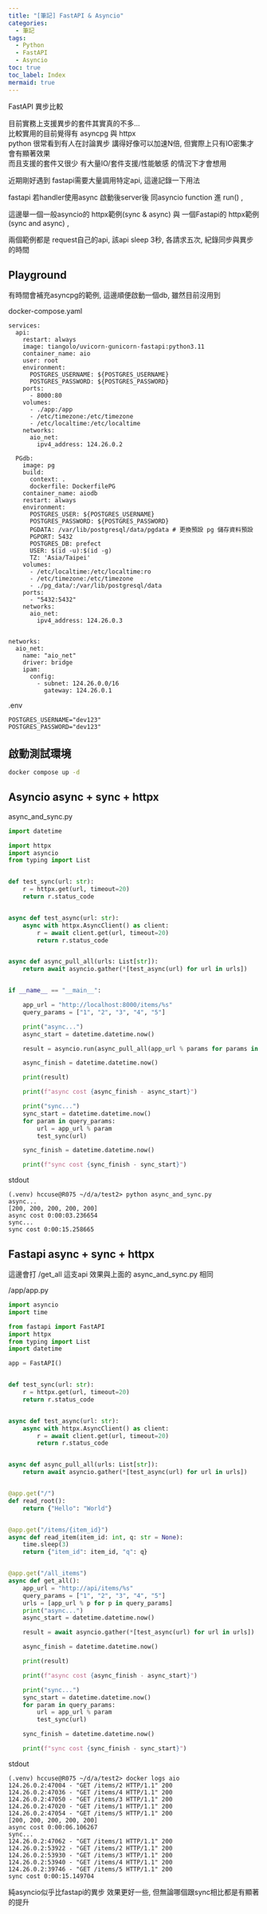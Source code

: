 ```yaml
---
title: "[筆記] FastAPI & Asyncio"
categories:
  - 筆記
tags:
  - Python
  - FastAPI
  - Asyncio
toc: true
toc_label: Index
mermaid: true
---
```


FastAPI 異步比較  

目前實務上支援異步的套件其實真的不多...   
比較實用的目前覺得有 asyncpg 與 httpx    
python 很常看到有人在討論異步 講得好像可以加速N倍, 但實際上只有IO密集才會有顯著效果    
而且支援的套件又很少 有大量IO/套件支援/性能敏感 的情況下才會想用  

近期剛好遇到 fastapi需要大量調用特定api, 這邊記錄一下用法  

fastapi 若handler使用async 啟動後server後 同asyncio function 進 run() ,

這邊舉一個一般asyncio的 httpx範例(sync & async) 與 一個Fastapi的 httpx範例(sync and async) ,   

兩個範例都是 request自己的api, 該api sleep 3秒, 各請求五次, 紀錄同步與異步的時間  


## Playground

有時間會補充asyncpg的範例, 這邊順便啟動一個db, 雖然目前沒用到  

docker-compose.yaml

```
services:
  api:
    restart: always
    image: tiangolo/uvicorn-gunicorn-fastapi:python3.11
    container_name: aio
    user: root
    environment:
      POSTGRES_USERNAME: ${POSTGRES_USERNAME}
      POSTGRES_PASSWORD: ${POSTGRES_PASSWORD}
    ports:
      - 8000:80
    volumes:
      - ./app:/app
      - /etc/timezone:/etc/timezone
      - /etc/localtime:/etc/localtime
    networks:
      aio_net:
        ipv4_address: 124.26.0.2

  PGdb:
    image: pg
    build:
      context: .
      dockerfile: DockerfilePG
    container_name: aiodb
    restart: always
    environment:
      POSTGRES_USER: ${POSTGRES_USERNAME}
      POSTGRES_PASSWORD: ${POSTGRES_PASSWORD}
      PGDATA: /var/lib/postgresql/data/pgdata # 更換預設 pg 儲存資料預設
      PGPORT: 5432
      POSTGRES_DB: prefect
      USER: $(id -u):$(id -g)
      TZ: 'Asia/Taipei'
    volumes:
      - /etc/localtime:/etc/localtime:ro
      - /etc/timezone:/etc/timezone
      - ./pg_data/:/var/lib/postgresql/data
    ports:
      - "5432:5432"
    networks:
      aio_net:
        ipv4_address: 124.26.0.3


networks:
  aio_net:
    name: "aio_net"
    driver: bridge
    ipam:
      config:
        - subnet: 124.26.0.0/16
          gateway: 124.26.0.1
```

.env

```
POSTGRES_USERNAME="dev123"
POSTGRES_PASSWORD="dev123"
```

## 啟動測試環境  

```bash
docker compose up -d
```



## Asyncio  async + sync + httpx

async_and_sync.py

```python
import datetime

import httpx
import asyncio
from typing import List


def test_sync(url: str):
    r = httpx.get(url, timeout=20)
    return r.status_code


async def test_async(url: str):
    async with httpx.AsyncClient() as client:
        r = await client.get(url, timeout=20)
        return r.status_code


async def async_pull_all(urls: List[str]):
    return await asyncio.gather(*[test_async(url) for url in urls])


if __name__ == "__main__":

    app_url = "http://localhost:8000/items/%s"
    query_params = ["1", "2", "3", "4", "5"]

    print("async...")
    async_start = datetime.datetime.now()

    result = asyncio.run(async_pull_all(app_url % params for params in query_params))

    async_finish = datetime.datetime.now()

    print(result)

    print(f"async cost {async_finish - async_start}")

    print("sync...")
    sync_start = datetime.datetime.now()
    for param in query_params:
        url = app_url % param
        test_sync(url)

    sync_finish = datetime.datetime.now()

    print(f"sync cost {sync_finish - sync_start}")
```

stdout  

```
(.venv) hccuse@R075 ~/d/a/test2> python async_and_sync.py
async...
[200, 200, 200, 200, 200]
async cost 0:00:03.236654
sync...
sync cost 0:00:15.258665
```


## Fastapi async + sync + httpx

這邊會打 /get_all 這支api 效果與上面的 async_and_sync.py 相同  

/app/app.py

```python
import asyncio
import time

from fastapi import FastAPI
import httpx
from typing import List
import datetime

app = FastAPI()


def test_sync(url: str):
    r = httpx.get(url, timeout=20)
    return r.status_code


async def test_async(url: str):
    async with httpx.AsyncClient() as client:
        r = await client.get(url, timeout=20)
        return r.status_code


async def async_pull_all(urls: List[str]):
    return await asyncio.gather(*[test_async(url) for url in urls])


@app.get("/")
def read_root():
    return {"Hello": "World"}


@app.get("/items/{item_id}")
async def read_item(item_id: int, q: str = None):
    time.sleep(3)
    return {"item_id": item_id, "q": q}


@app.get("/all_items")
async def get_all():
    app_url = "http://api/items/%s"
    query_params = ["1", "2", "3", "4", "5"]
    urls = [app_url % p for p in query_params]
    print("async...")
    async_start = datetime.datetime.now()

    result = await asyncio.gather(*[test_async(url) for url in urls])

    async_finish = datetime.datetime.now()

    print(result)

    print(f"async cost {async_finish - async_start}")

    print("sync...")
    sync_start = datetime.datetime.now()
    for param in query_params:
        url = app_url % param
        test_sync(url)

    sync_finish = datetime.datetime.now()

    print(f"sync cost {sync_finish - sync_start}")
```


stdout
```
(.venv) hccuse@R075 ~/d/a/test2> docker logs aio
124.26.0.2:47004 - "GET /items/2 HTTP/1.1" 200
124.26.0.2:47036 - "GET /items/4 HTTP/1.1" 200
124.26.0.2:47050 - "GET /items/3 HTTP/1.1" 200
124.26.0.2:47020 - "GET /items/1 HTTP/1.1" 200
124.26.0.2:47054 - "GET /items/5 HTTP/1.1" 200
[200, 200, 200, 200, 200]
async cost 0:00:06.106267
sync...
124.26.0.2:47062 - "GET /items/1 HTTP/1.1" 200
124.26.0.2:53922 - "GET /items/2 HTTP/1.1" 200
124.26.0.2:53930 - "GET /items/3 HTTP/1.1" 200
124.26.0.2:53940 - "GET /items/4 HTTP/1.1" 200
124.26.0.2:39746 - "GET /items/5 HTTP/1.1" 200
sync cost 0:00:15.149704
```

純asyncio似乎比fastapi的異步 效果更好一些, 但無論哪個跟sync相比都是有顯著的提升  

